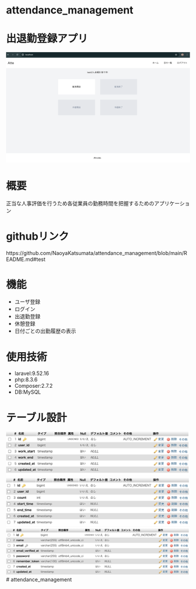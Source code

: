 # attendance_management
<h1>出退勤登録アプリ</h1>
<img src="/topscreen.png">
<h1>概要</h1>
<p>正当な人事評価を行うため各従業員の勤務時間を把握するためのアプリケーション</p>
<h1>githubリンク</h1>
<p>https://github.com/NaoyaKatsumata/attendance_management/blob/main/README.md#test</p>
<h1>機能</h1>
<ul>
    <li>ユーザ登録</li>
    <li>ログイン</li>
    <li>出退勤登録</li>
    <li>休憩登録</li>
    <li>日付ごとの出勤履歴の表示</li>
</ul>
<h1>使用技術</h1>
<ul>
    <li>laravel:9.52.16</li>
    <li>php:8.3.6</li>
    <li>Composer:2.7.2</li>
    <li>DB:MySQL</li>
</ul>
<h1>テーブル設計</h1>
<img src="/attends_table.png">
<img src="/break_times_table.png">
<img src="/users_table.png"># attendance_management
